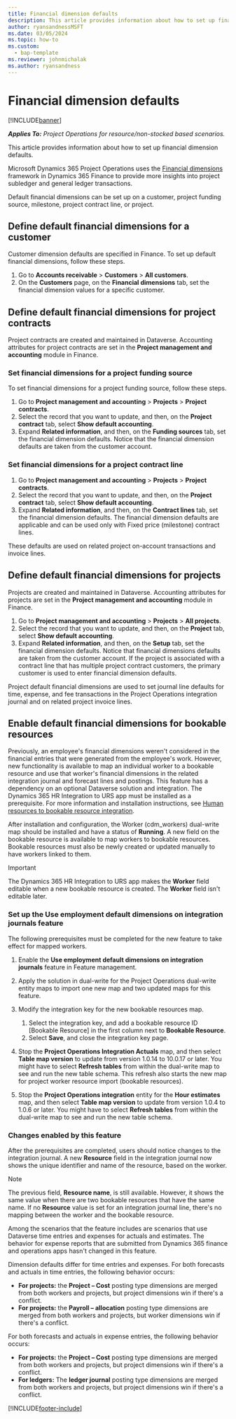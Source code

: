 ```yaml
---
title: Financial dimension defaults
description: This article provides information about how to set up financial dimension defaults.
author: ryansandnessMSFT
ms.date: 03/05/2024
ms.topic: how-to
ms.custom: 
  - bap-template
ms.reviewer: johnmichalak
ms.author: ryansandness
---
```


# Financial dimension defaults

[!INCLUDE[banner](../includes/banner.md)]

_**Applies To:** Project Operations for resource/non-stocked based scenarios._

This article provides information about how to set up financial dimension defaults.

Microsoft Dynamics 365 Project Operations uses the [Financial dimensions](/dynamics365/finance/general-ledger/financial-dimensions) framework in Dynamics 365 Finance to provide more insights into project subledger and general ledger transactions.

Default financial dimensions can be set up on a customer, project funding source, milestone, project contract line, or project.

## Define default financial dimensions for a customer

Customer dimension defaults are specified in Finance. To set up default financial dimensions, follow these steps.

1. Go to **Accounts receivable** \> **Customers** \> **All customers**.
1. On the **Customers** page, on the **Financial dimensions** tab, set the financial dimension values for a specific customer.

## Define default financial dimensions for project contracts

Project contracts are created and maintained in Dataverse. Accounting attributes for project contracts are set in the **Project management and accounting** module in Finance.

### Set financial dimensions for a project funding source

To set financial dimensions for a project funding source, follow these steps.

1. Go to **Project management and accounting** \> **Projects** \> **Project contracts**.
1. Select the record that you want to update, and then, on the **Project contract** tab, select **Show default accounting**.
1. Expand **Related information**, and then, on the **Funding sources** tab, set the financial dimension defaults. Notice that the financial dimension defaults are taken from the customer account.

### Set financial dimensions for a project contract line

1. Go to **Project management and accounting** \> **Projects** \> **Project contracts**.
1. Select the record that you want to update, and then, on the **Project contract** tab, select **Show default accounting**.
1. Expand **Related information**, and then, on the **Contract lines** tab, set the financial dimension defaults. The financial dimension defaults are applicable and can be used only with Fixed price (milestone) contract lines.

These defaults are used on related project on-account transactions and invoice lines.

## Define default financial dimensions for projects

Projects are created and maintained in Dataverse. Accounting attributes for projects are set in the **Project management and accounting** module in Finance.

1. Go to **Project management and accounting** \> **Projects** \> **All projects**.
1. Select the record that you want to update, and then, on the **Project** tab, select **Show default accounting**.
1. Expand **Related information**, and then, on the **Setup** tab, set the financial dimension defaults. Notice that financial dimensions defaults are taken from the customer account. If the project is associated with a contract line that has multiple project contract customers, the primary customer is used to enter financial dimension defaults.

Project default financial dimensions are used to set journal line defaults for time, expense, and fee transactions in the Project Operations integration journal and on related project invoice lines.

## Enable default financial dimensions for bookable resources

Previously, an employee's financial dimensions weren't considered in the financial entries that were generated from the employee's work. However, new functionality is available to map an individual worker to a bookable resource and use that worker's financial dimensions in the related integration journal and forecast lines and postings. This feature has a dependency on an optional Dataverse solution and integration. The Dynamics 365 HR Integration to URS app must be installed as a prerequisite. For more information and installation instructions, see [Human resources to bookable resource integration](/dynamics365/human-resources/hr-admin-integration-hr-rm).

After installation and configuration, the Worker (cdm\_workers) dual-write map should be installed and have a status of **Running**. A new field on the bookable resource is available to map workers to bookable resources. Bookable resources must also be newly created or updated manually to have workers linked to them.

> [!IMPORTANT]
> The Dynamics 365 HR Integration to URS app makes the **Worker** field editable when a new bookable resource is created. The **Worker** field isn't editable later.

### Set up the Use employment default dimensions on integration journals feature

The following prerequisites must be completed for the new feature to take effect for mapped workers.

1. Enable the **Use employment default dimensions on integration journals** feature in Feature management.
1. Apply the solution in dual-write for the Project Operations dual-write entity maps to import one new map and two updated maps for this feature.
1. Modify the integration key for the new bookable resources map.

    1. Select the integration key, and add a bookable resource ID [Bookable Resource] in the first column next to **Bookable Resource**.
    1. Select **Save**, and close the integration key page.

1. Stop the **Project Operations Integration Actuals** map, and then select **Table map version** to update from version 1.0.14 to 10.0.17 or later. You might have to select **Refresh tables** from within the dual-write map to see and run the new table schema. This refresh also starts the new map for project worker resource import (bookable resources).
1. Stop the **Project Operations integration** entity for the **Hour estimates** map, and then select **Table map version** to update from version 1.0.4 to 1.0.6 or later. You might have to select **Refresh tables** from within the dual-write map to see and run the new table schema.

### Changes enabled by this feature

After the prerequisites are completed, users should notice changes to the integration journal. A new **Resource** field in the integration journal now shows the unique identifier and name of the resource, based on the worker.

> [!NOTE]
> The previous field, **Resource name**, is still available. However, it shows the same value when there are two bookable resources that have the same name. If no **Resource** value is set for an integration journal line, there's no mapping between the worker and the bookable resource.

Among the scenarios that the feature includes are scenarios that use Dataverse time entries and expenses for actuals and estimates. The behavior for expense reports that are submitted from Dynamics 365 finance and operations apps hasn't changed in this feature.

Dimension defaults differ for time entries and expenses. For both forecasts and actuals in time entries, the following behavior occurs:

- **For projects:** the **Project – Cost** posting type dimensions are merged from both workers and projects, but project dimensions win if there's a conflict.
- **For projects:** the **Payroll – allocation** posting type dimensions are merged from both workers and projects, but worker dimensions win if there's a conflict.

For both forecasts and actuals in expense entries, the following behavior occurs:

- **For projects:** the **Project – Cost** posting type dimensions are merged from both workers and projects, but project dimensions win if there's a conflict.
- **For ledgers:** The **ledger journal** posting type dimensions are merged from both workers and projects, but project dimensions win if there's a conflict.

[!INCLUDE[footer-include](../includes/footer-banner.md)]
